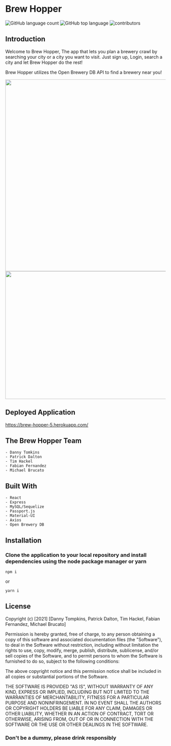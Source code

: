# Brew Hopper

<p><img alt="GitHub language count" src="https://img.shields.io/github/languages/count/final-app/trail-blazer"> <img alt="GitHub top language" src="https://img.shields.io/github/languages/top/final-app/trail-blazer"> <img alt="contributors" src="https://img.shields.io/badge/contributors-5-brightgreen"<p>


## Introduction

<p>Welcome to Brew Hopper, The app that lets you plan a brewery crawl by searching your city or a city you want to visit.  Just sign up, Login, search a city and let Brew Hopper do the rest!<p>
<p>Brew Hopper utilizes the Open Brewery DB API to find a brewery near you!<p>

<img src="https://user-images.githubusercontent.com/50189621/112074199-c5a61e00-8b43-11eb-8b15-4708fdfa663c.png" width="750" height="600">

<img src="https://user-images.githubusercontent.com/50189621/112072790-99d56900-8b40-11eb-8519-4bf9f54ae2ea.png" width="750" height="400">

## Deployed Application

https://brew-hopper-5.herokuapp.com/


## The Brew Hopper Team
```
- Danny Tomkins
- Patrick Dalton
- Tim Hackel
- Fabian Fernandez
- Michael Brucato
```

## Built With
```
- React            
- Express
- MySQL/Sequelize
- Passport.js
- Material-UI
- Axios
- Open Brewery DB
```

## Installation

### Clone the application to your local repository and install dependencies using the node package manager or yarn

```
npm i
```
or
```
yarn i
```

## License

Copyright (c) [2021] [Danny Tompkins, Patrick Dalton, Tim Hackel, Fabian Fernandez, Michael Brucato]

Permission is hereby granted, free of charge, to any person obtaining a copy
of this software and associated documentation files (the "Software"), to deal
in the Software without restriction, including without limitation the rights
to use, copy, modify, merge, publish, distribute, sublicense, and/or sell
copies of the Software, and to permit persons to whom the Software is
furnished to do so, subject to the following conditions:

The above copyright notice and this permission notice shall be included in all
copies or substantial portions of the Software.

THE SOFTWARE IS PROVIDED "AS IS", WITHOUT WARRANTY OF ANY KIND, EXPRESS OR
IMPLIED, INCLUDING BUT NOT LIMITED TO THE WARRANTIES OF MERCHANTABILITY,
FITNESS FOR A PARTICULAR PURPOSE AND NONINFRINGEMENT. IN NO EVENT SHALL THE
AUTHORS OR COPYRIGHT HOLDERS BE LIABLE FOR ANY CLAIM, DAMAGES OR OTHER
LIABILITY, WHETHER IN AN ACTION OF CONTRACT, TORT OR OTHERWISE, ARISING FROM,
OUT OF OR IN CONNECTION WITH THE SOFTWARE OR THE USE OR OTHER DEALINGS IN THE
SOFTWARE.  

### Don't be a dummy, please drink responsibly